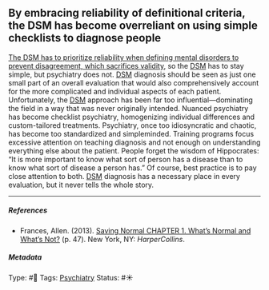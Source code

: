 ## By embracing reliability of definitional criteria, the DSM has become overreliant on using simple checklists to diagnose people

[The DSM has to prioritize reliability when defining mental disorders to prevent disagreement, which sacrifices validity](The%20DSM%20has%20to%20prioritize%20reliability%20when%20defining%20mental%20disorders%20to%20prevent%20disagreement,%20which%20sacrifices%20validity.md), so the [DSM]() has to stay simple, but psychiatry does not. [DSM]() diagnosis should be seen as just one small part of an overall evaluation that would also comprehensively account for the more complicated and individual aspects of each patient. Unfortunately, the [DSM]() approach has been far too influential—dominating the field in a way that was never originally intended. Nuanced psychiatry has become checklist psychiatry, homogenizing individual differences and custom-tailored treatments. Psychiatry, once too idiosyncratic and chaotic, has become too standardized and simpleminded. Training programs focus excessive attention on teaching diagnosis and not enough on understanding everything else about the patient. People forget the wisdom of Hippocrates: “It is more important to know what sort of person has a disease than to know what sort of disease a person has.” Of course, best practice is to pay close attention to both. [DSM]() diagnosis has a necessary place in every evaluation, but it never tells the whole story.

---

##### References

* Frances, Allen. (2013). [Saving Normal CHAPTER 1. What’s Normal and What’s Not?](Saving%20Normal%20CHAPTER%201.%20What%E2%80%99s%20Normal%20and%20What%E2%80%99s%20Not%3F.md) (p. 47). New York, NY: *HarperCollins*.

##### Metadata

Type: #🔴 
Tags: [Psychiatry](Psychiatry.md)
Status: #☀️ 

